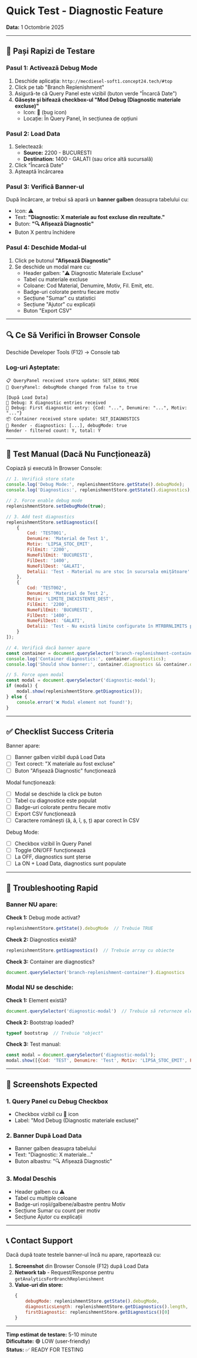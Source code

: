 # Quick Test - Diagnostic Feature

**Data:** 1 Octombrie 2025

---

## 🎯 Pași Rapizi de Testare

### Pasul 1: Activează Debug Mode

1. Deschide aplicația: `http://mecdiesel-soft1.concept24.tech/#top`
2. Click pe tab "Branch Replenishment"
3. Asigură-te că Query Panel este vizibil (buton verde "Încarcă Date")
4. **Găsește și bifează checkbox-ul "Mod Debug (Diagnostic materiale excluse)"**
   - Icon: 🐞 (bug icon)
   - Locație: În Query Panel, în secțiunea de opțiuni

### Pasul 2: Load Data

1. Selectează:
   - **Source:** 2200 - BUCURESTI
   - **Destination:** 1400 - GALATI (sau orice altă sucursală)
2. Click "Încarcă Date"
3. Așteaptă încărcarea

### Pasul 3: Verifică Banner-ul

După încărcare, ar trebui să apară un **banner galben** deasupra tabelului cu:
- Icon: ⚠️
- Text: **"Diagnostic: X materiale au fost excluse din rezultate."**
- Buton: **"🔍 Afișează Diagnostic"**
- Buton X pentru închidere

### Pasul 4: Deschide Modal-ul

1. Click pe butonul **"Afișează Diagnostic"**
2. Se deschide un modal mare cu:
   - Header galben: "⚠️ Diagnostic Materiale Excluse"
   - Tabel cu materiale excluse
   - Coloane: Cod Material, Denumire, Motiv, Fil. Emit, etc.
   - Badge-uri colorate pentru fiecare motiv
   - Secțiune "Sumar" cu statistici
   - Secțiune "Ajutor" cu explicații
   - Buton "Export CSV"

---

## 🔍 Ce Să Verifici în Browser Console

Deschide Developer Tools (F12) → Console tab

### Log-uri Așteptate:

```
📋 QueryPanel received store update: SET_DEBUG_MODE
🐛 QueryPanel: debugMode changed from false to true

[După Load Data]
🐛 Debug: X diagnostic entries received
🐛 Debug: First diagnostic entry: {Cod: "...", Denumire: "...", Motiv: "..."}
📦 Container received store update: SET_DIAGNOSTICS
🐛 Render - diagnostics: [...], debugMode: true
Render - filtered count: Y, total: Y
```

---

## 🧪 Test Manual (Dacă Nu Funcționează)

Copiază și execută în Browser Console:

```javascript
// 1. Verifică store state
console.log('Debug Mode:', replenishmentStore.getState().debugMode);
console.log('Diagnostics:', replenishmentStore.getState().diagnostics);

// 2. Force enable debug mode
replenishmentStore.setDebugMode(true);

// 3. Add test diagnostics
replenishmentStore.setDiagnostics([
    {
        Cod: 'TEST001',
        Denumire: 'Material de Test 1',
        Motiv: 'LIPSA_STOC_EMIT',
        FilEmit: '2200',
        NumeFilEmit: 'BUCURESTI',
        FilDest: '1400',
        NumeFilDest: 'GALATI',
        Detalii: 'Test - Material nu are stoc în sucursala emițătoare'
    },
    {
        Cod: 'TEST002',
        Denumire: 'Material de Test 2',
        Motiv: 'LIMITE_INEXISTENTE_DEST',
        FilEmit: '2200',
        NumeFilEmit: 'BUCURESTI',
        FilDest: '1400',
        NumeFilDest: 'GALATI',
        Detalii: 'Test - Nu există limite configurate în MTRBRNLIMITS pentru destinație'
    }
]);

// 4. Verifică dacă banner apare
const container = document.querySelector('branch-replenishment-container');
console.log('Container diagnostics:', container.diagnostics);
console.log('Should show banner:', container.diagnostics && container.diagnostics.length > 0);

// 5. Force open modal
const modal = document.querySelector('diagnostic-modal');
if (modal) {
    modal.show(replenishmentStore.getDiagnostics());
} else {
    console.error('❌ Modal element not found!');
}
```

---

## ✅ Checklist Success Criteria

Banner apare:
- [ ] Banner galben vizibil după Load Data
- [ ] Text corect: "X materiale au fost excluse"
- [ ] Buton "Afișează Diagnostic" funcționează

Modal funcționează:
- [ ] Modal se deschide la click pe buton
- [ ] Tabel cu diagnostice este populat
- [ ] Badge-uri colorate pentru fiecare motiv
- [ ] Export CSV funcționează
- [ ] Caractere românești (ă, â, î, ș, ț) apar corect în CSV

Debug Mode:
- [ ] Checkbox vizibil în Query Panel
- [ ] Toggle ON/OFF funcționează
- [ ] La OFF, diagnostics sunt șterse
- [ ] La ON + Load Data, diagnostics sunt populate

---

## 🚨 Troubleshooting Rapid

### Banner NU apare:

**Check 1:** Debug mode activat?
```javascript
replenishmentStore.getState().debugMode  // Trebuie TRUE
```

**Check 2:** Diagnostics există?
```javascript
replenishmentStore.getDiagnostics()  // Trebuie array cu obiecte
```

**Check 3:** Container are diagnostics?
```javascript
document.querySelector('branch-replenishment-container').diagnostics
```

### Modal NU se deschide:

**Check 1:** Element există?
```javascript
document.querySelector('diagnostic-modal')  // Trebuie să returneze element
```

**Check 2:** Bootstrap loaded?
```javascript
typeof bootstrap  // Trebuie "object"
```

**Check 3:** Test manual:
```javascript
const modal = document.querySelector('diagnostic-modal');
modal.show([{Cod: 'TEST', Denumire: 'Test', Motiv: 'LIPSA_STOC_EMIT', FilEmit: '01', NumeFilEmit: 'Test', FilDest: '02', NumeFilDest: 'Test', Detalii: 'Test'}]);
```

---

## 📸 Screenshots Expected

### 1. Query Panel cu Debug Checkbox
- Checkbox vizibil cu 🐞 icon
- Label: "Mod Debug (Diagnostic materiale excluse)"

### 2. Banner După Load Data
- Banner galben deasupra tabelului
- Text: "Diagnostic: X materiale..."
- Buton albastru: "🔍 Afișează Diagnostic"

### 3. Modal Deschis
- Header galben cu ⚠️
- Tabel cu multiple coloane
- Badge-uri roșii/galbene/albastre pentru Motiv
- Secțiune Sumar cu count per motiv
- Secțiune Ajutor cu explicații

---

## 📞 Contact Support

Dacă după toate testele banner-ul încă nu apare, raportează cu:

1. **Screenshot** din Browser Console (F12) după Load Data
2. **Network tab** - Request/Response pentru `getAnalyticsForBranchReplenishment`
3. **Value-uri din store:**
   ```javascript
   {
       debugMode: replenishmentStore.getState().debugMode,
       diagnosticsLength: replenishmentStore.getDiagnostics().length,
       firstDiagnostic: replenishmentStore.getDiagnostics()[0]
   }
   ```

---

**Timp estimat de testare:** 5-10 minute  
**Dificultate:** 🟢 LOW (user-friendly)  
**Status:** ✅ READY FOR TESTING
